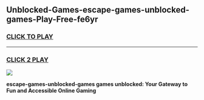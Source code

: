 
## Unblocked-Games-escape-games-unblocked-games-Play-Free-fe6yr
<h3>
<a href="https://premium76.site?title=escape-games-unblocked-games&ref=23A">CLICK TO PLAY</a></h3>
<hr>

<h3>
<a href="https://premium76.site?title=escape-games-unblocked-games&ref=23A">CLICK 2 PLAY</a>
  
</h3>

<a href="https://premium76.site?title=escape-games-unblocked-games&ref=23A"><img src="https://clearcache.store/games.png"></a>


**escape-games-unblocked-games games unblocked: Your Gateway to Fun and Accessible Online Gaming**
